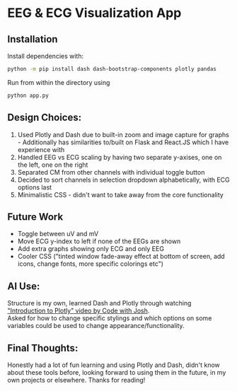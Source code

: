 # EEG & ECG Visualization App

## Installation

Install dependencies with:

```bash
python -m pip install dash dash-bootstrap-components plotly pandas
```

Run from within the directory using 
```bash
python app.py
```

## Design Choices:
  1. Used Plotly and Dash due to built-in zoom and image capture for graphs
    - Additionally has similarities to/built on Flask and React.JS which I have experience with
  2. Handled EEG vs ECG scaling by having two separate y-axises, one on the left, one on the right
  3. Separated CM from other channels with individual toggle button
  4. Decided to sort channels in selection dropdown alphabetically, with ECG options last
  5. Minimalistic CSS - didn't want to take away from the core functionality

## Future Work

- Toggle between uV and mV
- Move ECG y-index to left if none of the EEGs are shown
- Add extra graphs showing only ECG and only EEG
- Cooler CSS ("tinted window fade-away effect at bottom of screen, add icons, change fonts, more specific colorings etc")


## AI Use:
Structure is my own, learned Dash and Plotly through watching ["Introduction to Plotly" video by Code with Josh](https://www.youtube.com/watch?v=ArnxeE1NuMM).  
Asked for how to change specific stylings and which options on some variables could be used to change appearance/functionality.

## Final Thoughts:
Honestly had a lot of fun learning and using Plotly and Dash, didn't know about these tools before, looking forward to using them in the future, in my own projects or elsewhere.
Thanks for reading!
